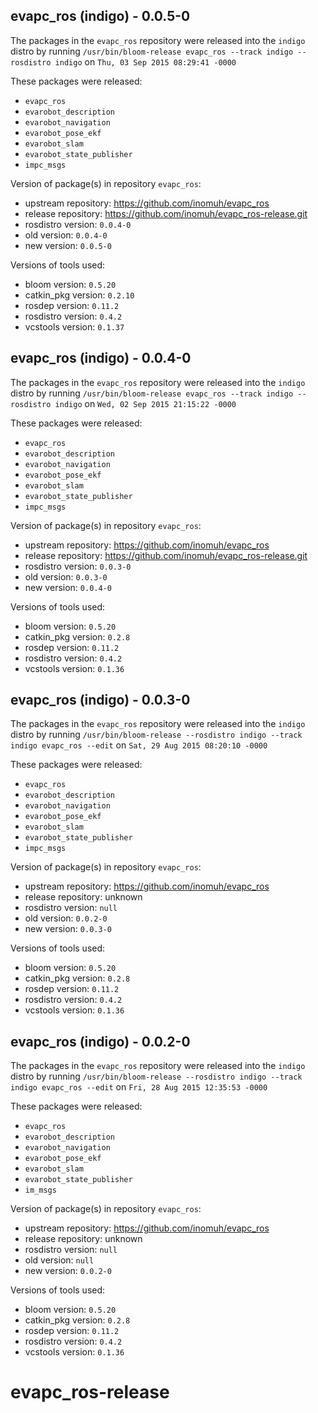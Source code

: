 ## evapc_ros (indigo) - 0.0.5-0

The packages in the `evapc_ros` repository were released into the `indigo` distro by running `/usr/bin/bloom-release evapc_ros --track indigo --rosdistro indigo` on `Thu, 03 Sep 2015 08:29:41 -0000`

These packages were released:
- `evapc_ros`
- `evarobot_description`
- `evarobot_navigation`
- `evarobot_pose_ekf`
- `evarobot_slam`
- `evarobot_state_publisher`
- `impc_msgs`

Version of package(s) in repository `evapc_ros`:
- upstream repository: https://github.com/inomuh/evapc_ros
- release repository: https://github.com/inomuh/evapc_ros-release.git
- rosdistro version: `0.0.4-0`
- old version: `0.0.4-0`
- new version: `0.0.5-0`

Versions of tools used:
- bloom version: `0.5.20`
- catkin_pkg version: `0.2.10`
- rosdep version: `0.11.2`
- rosdistro version: `0.4.2`
- vcstools version: `0.1.37`


## evapc_ros (indigo) - 0.0.4-0

The packages in the `evapc_ros` repository were released into the `indigo` distro by running `/usr/bin/bloom-release evapc_ros --track indigo --rosdistro indigo` on `Wed, 02 Sep 2015 21:15:22 -0000`

These packages were released:
- `evapc_ros`
- `evarobot_description`
- `evarobot_navigation`
- `evarobot_pose_ekf`
- `evarobot_slam`
- `evarobot_state_publisher`
- `impc_msgs`

Version of package(s) in repository `evapc_ros`:
- upstream repository: https://github.com/inomuh/evapc_ros
- release repository: https://github.com/inomuh/evapc_ros-release.git
- rosdistro version: `0.0.3-0`
- old version: `0.0.3-0`
- new version: `0.0.4-0`

Versions of tools used:
- bloom version: `0.5.20`
- catkin_pkg version: `0.2.8`
- rosdep version: `0.11.2`
- rosdistro version: `0.4.2`
- vcstools version: `0.1.36`


## evapc_ros (indigo) - 0.0.3-0

The packages in the `evapc_ros` repository were released into the `indigo` distro by running `/usr/bin/bloom-release --rosdistro indigo --track indigo evapc_ros --edit` on `Sat, 29 Aug 2015 08:20:10 -0000`

These packages were released:
- `evapc_ros`
- `evarobot_description`
- `evarobot_navigation`
- `evarobot_pose_ekf`
- `evarobot_slam`
- `evarobot_state_publisher`
- `impc_msgs`

Version of package(s) in repository `evapc_ros`:
- upstream repository: https://github.com/inomuh/evapc_ros
- release repository: unknown
- rosdistro version: `null`
- old version: `0.0.2-0`
- new version: `0.0.3-0`

Versions of tools used:
- bloom version: `0.5.20`
- catkin_pkg version: `0.2.8`
- rosdep version: `0.11.2`
- rosdistro version: `0.4.2`
- vcstools version: `0.1.36`


## evapc_ros (indigo) - 0.0.2-0

The packages in the `evapc_ros` repository were released into the `indigo` distro by running `/usr/bin/bloom-release --rosdistro indigo --track indigo evapc_ros --edit` on `Fri, 28 Aug 2015 12:35:53 -0000`

These packages were released:
- `evapc_ros`
- `evarobot_description`
- `evarobot_navigation`
- `evarobot_pose_ekf`
- `evarobot_slam`
- `evarobot_state_publisher`
- `im_msgs`

Version of package(s) in repository `evapc_ros`:
- upstream repository: https://github.com/inomuh/evapc_ros
- release repository: unknown
- rosdistro version: `null`
- old version: `null`
- new version: `0.0.2-0`

Versions of tools used:
- bloom version: `0.5.20`
- catkin_pkg version: `0.2.8`
- rosdep version: `0.11.2`
- rosdistro version: `0.4.2`
- vcstools version: `0.1.36`


# evapc_ros-release
